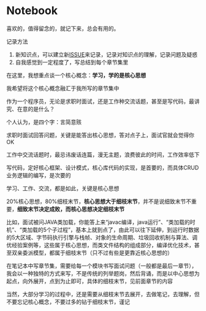 # Notebook

喜欢的，值得留念的，就记下来，总会有用的。

记录方法
1. 新知识点，可以建立新[ISSUE](https://github.com/peteryuanpan/notebook/issues)来记录，记录对知识点的理解，记录问题及疑惑
2. 自我感觉到一定程度了，写总结到每个章节集里

在这里，我想重点谈一个核心概念：**学习，学的是核心思想**

我希望将这个核心概念融汇于我所写的章节集中

作为一个程序员，无论是求职时面试，还是工作种交流话题，甚至是写代码，最讲究、在意的是什么？

个人认为，是四个字：言简意赅

求职时面试回答问题，关键是能答出核心思想，答对点子上，面试官就会觉得你OK

工作中交流话题时，最忌讳废话连篇，漫无主题，浪费彼此的时间，工作效率低下

写代码，定好核心框架、设计模式，核心库代码的实现，是首要的，而具体CRUD业务逻辑的编写，是次要的

学习、工作、交流，都是如此，关键是核心思想

20%核心思想，80%细枝末节，**核心思想大于细枝末节**，并不是说细致末节不重要，**细致末节决定成败，而核心思想决定细枝末节**

比如，面试被问JAVA类加载，你能答上来“javac编译，java运行”、“类加载的时机”、“类加载的5个子过程”，基本上就到点了，由此可以往下延伸，到运行时数据的5大区域、字节码执行引擎与栈帧、对象的生命周期、垃圾回收机制与算法、调优经验案例等，这些属于核心思想，而类文件结构的组成部分，编译优化技术，甚至双亲委派模型，都属于细枝末节（只不过有些是更靠近核心思想的）

在笔记本中写章节集，需要给每一个模块书写面试问题（一般都是最后一章节），我会以一种独特的方式来写，不是传统的列举题岗，然后背诵，而是以中心思想为起点，向外展开，点到为止即可，具体的细枝末节，见前面章节的内容

当然，大部分学习的过程中，还是需要从细枝末节去展开，去做笔记，去理解，但不要忘记核心概念，不要过多的钻于细枝末节，谨记

